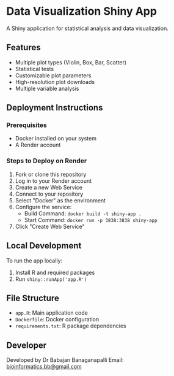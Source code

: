 # Data Visualization Shiny App

A Shiny application for statistical analysis and data visualization.

## Features
- Multiple plot types (Violin, Box, Bar, Scatter)
- Statistical tests
- Customizable plot parameters
- High-resolution plot downloads
- Multiple variable analysis

## Deployment Instructions

### Prerequisites
- Docker installed on your system
- A Render account

### Steps to Deploy on Render

1. Fork or clone this repository
2. Log in to your Render account
3. Create a new Web Service
4. Connect to your repository
5. Select "Docker" as the environment
6. Configure the service:
   - Build Command: `docker build -t shiny-app .`
   - Start Command: `docker run -p 3838:3838 shiny-app`
7. Click "Create Web Service"

## Local Development
To run the app locally:
1. Install R and required packages
2. Run `shiny::runApp('app.R')`

## File Structure
- `app.R`: Main application code
- `Dockerfile`: Docker configuration
- `requirements.txt`: R package dependencies

## Developer
Developed by Dr Babajan Banaganapalli
Email: bioinformatics.bb@gmail.com
